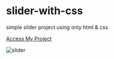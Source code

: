 # slider-with-css
simple slider project using only html &amp; css

 [Access My Project](https://jelsonjay.github.io/responsive-menu-css/)

![slider](https://user-images.githubusercontent.com/50907905/136187622-6ba3ff4d-1704-4827-a072-accb3a87baa2.png)
